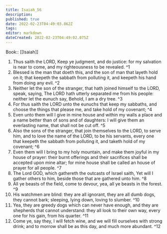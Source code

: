 ```yaml
---
title: Isaiah_56
description: 
published: true
date: 2022-02-23T04:49:03.862Z
tags: 
editor: markdown
dateCreated: 2022-02-23T04:49:02.075Z
---
```


 Book:: [[Isaiah]]
 1. Thus saith the LORD, Keep ye judgment, and do justice: for my salvation is near to come, and my righteousness to be revealed. ^1
 2. Blessed is the man that doeth this, and the son of man that layeth hold on it; that keepeth the sabbath from polluting it, and keepeth his hand from doing any evil. ^2
 3. Neither let the son of the stranger, that hath joined himself to the LORD, speak, saying, The LORD hath utterly separated me from his people: neither let the eunuch say, Behold, I am a dry tree. ^3
 4. For thus saith the LORD unto the eunuchs that keep my sabbaths, and choose the things that please me, and take hold of my covenant; ^4
 5. Even unto them will I give in mine house and within my walls a place and a name better than of sons and of daughters: I will give them an everlasting name, that shall not be cut off. ^5
 6. Also the sons of the stranger, that join themselves to the LORD, to serve him, and to love the name of the LORD, to be his servants, every one that keepeth the sabbath from polluting it, and taketh hold of my covenant; ^6
 7. Even them will I bring to my holy mountain, and make them joyful in my house of prayer: their burnt offerings and their sacrifices shall be accepted upon mine altar; for mine house shall be called an house of prayer for all people. ^7
 8. The Lord GOD, which gathereth the outcasts of Israel saith, Yet will I gather others to him, beside those that are gathered unto him. ^8
 9. All ye beasts of the field, come to devour, yea, all ye beasts in the forest. ^9
 10. His watchmen are blind: they are all ignorant, they are all dumb dogs, they cannot bark; sleeping, lying down, loving to slumber. ^10
 11. Yea, they are greedy dogs which can never have enough, and they are shepherds that cannot understand: they all look to their own way, every one for his gain, from his quarter. ^11
 12. Come ye, say they, I will fetch wine, and we will fill ourselves with strong drink; and to morrow shall be as this day, and much more abundant. ^12
